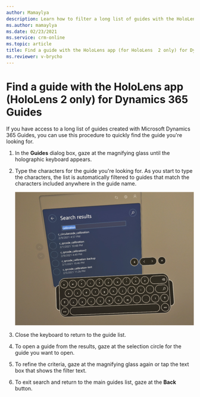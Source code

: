 ```yaml
---
author: Mamaylya
description: Learn how to filter a long list of guides with the HoloLens app (HoloLens 2 only) in Microsoft Dynamics 365 Guides to find the guide you're looking for.
ms.author: mamaylya
ms.date: 02/23/2021
ms.service: crm-online
ms.topic: article
title: Find a guide with the HoloLens app (for HoloLens  2 only) for Dynamics 365 Guides
ms.reviewer: v-brycho
---
```


# Find a guide with the HoloLens app (HoloLens 2 only) for Dynamics 365 Guides

If you have access to a long list of guides created with Microsoft Dynamics 365 Guides, you can use this procedure to quickly find the guide you're looking for.

1.	In the **Guides** dialog box, gaze at the magnifying glass until the holographic keyboard appears.   

2.	Type the characters for the guide you're looking for. As you start to type the characters, the list is automatically filtered to guides that match the characters 
included anywhere in the guide name.

    ![Screen shot of Search dialog box and holographic keyboard](media/search-holographic-keyboard.PNG "Screen shot of Search dialog box and holographic keyboard")

3.	Close the keyboard to return to the guide list.

4.	To open a guide from the results, gaze at the selection circle for the guide you want to open.

5.	To refine the criteria, gaze at the magnifying glass again or tap the text box that shows the filter text.

6.	To exit search and return to the main guides list, gaze at the **Back** button.

